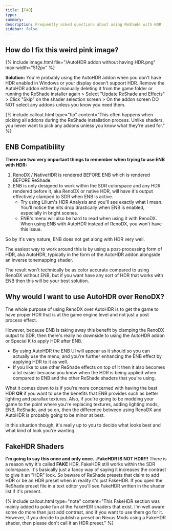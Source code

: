 ```yaml
---
title: [FAQ]
type:
summary:
description: Frequently asked questions about using ReShade with HDR
sidebar: false
---
```


## How do I fix this weird pink image?
{% include image.html file="/AutoHDR addon without having HDR.png" max-width="512px" %}

**Solution:** You're probably using the AutoHDR addon when you don't have HDR enabled in Windows or your display doesn't support HDR.  Remove the AutoHDR addon either by manually deleting it from the game folder or running the ReShade installer again > Select "Update ReShade and Effects" > Click "Skip" on the shader selection screen > On the addon screen DO NOT select any addons unless you know you need them. 

{% include callout.html type="tip" content="This often happens when picking all addons during the ReShade installation process.  Unlike shaders, you never want to pick any addons unless you know what they're used for." %}


## ENB Compatibility

**There are two very important things to remember when trying to use ENB with HDR:**

1. RenoDX / NativeHDR is rendered BEFORE ENB which is rendered BEFORE ReShade.
1. ENB is only designed to work within the SDR colorspace and any HDR rendered before it, aka RenoDX or native HDR, will have it's output effectively clamped to SDR when ENB is active.
	* Try using Lilium's HDR Analysis and you'll see exactly what I mean.  You'll notice the nits drop drastically when ENB is enabled, especially in bright scenes.  
	* ENB's menu will also be hard to read when using it with RenoDX.  When using ENB with AutoHDR instead of RenoDX, you won't have this issue.

So by it's very nature, ENB does not get along with HDR very well.  

The easiest way to work around this is by using a post-processing form of HDR, aka AutoHDR, typically in the form of the AutoHDR addon alongside an inverse tonemapping shader.  

The result won't technically be as color accurate compared to using RenoDX without ENB, but if you want have any sort of HDR that works with ENB then this will be your best solution.  


## Why would I want to use AutoHDR over RenoDX?

The whole purpose of using RenoDX over AutoHDR is to get the game to have proper HDR that is at the game engine level and not just a post process effect.  

However, because ENB is taking away this benefit by clamping the RenoDX output to SDR, then there's really no downside to using the AutoHDR addon or Special K to apply HDR after ENB.
* By using AutoHDR the ENB UI will appear as it should so you can actually use the menu, and you're further enhancing the ENB effect by applying HDR to it as well.  
* If you like to use other ReShade effects on top of it then it also becomes a lot easier because you know when the HDR is being applied when compared to ENB and the other ReShade shaders that you're using.

What it comes down to is if you're more concerned with having the best HDR **OR** if you want to use the benefits that ENB provides such as better lighting and parallax textures.
Also, if you're going to be modding your game to the point where you're replacing textures, adding lighting mods, ENB, ReShade, and so on, then the difference between using RenoDX and AutoHDR is probably going to be minor at best.

In this situation though, it's really up to you to decide what looks best and what kind of look you're wanting.  


## FakeHDR Shaders

**I'm going to say this once and only once...FakeHDR IS NOT HDR!!!**
There is a reason why it's called **FAKE** HDR.  FakeHDR still works within the SDR colorspace.  It's basically just a fancy way of saying it increases the contrast to give it an "HDR" look.
So beware of ReShade presets that claim to add HDR or be an HDR preset when in reality it's just FakeHDR.  If you open the ReShade preset file in a text editor you'll see FakeHDR written in the shader list if it's present.  

{% include callout.html type="note" content="This FakeHDR section was mainly added to poke fun at the FakeHDR shaders that exist.  I'm well aware some do more than just add contrast, and if you want to use them go for it.  However, if you decide to publish a preset on Nexus Mods using a FakeHDR shader, then please don't call it an HDR preset." %}